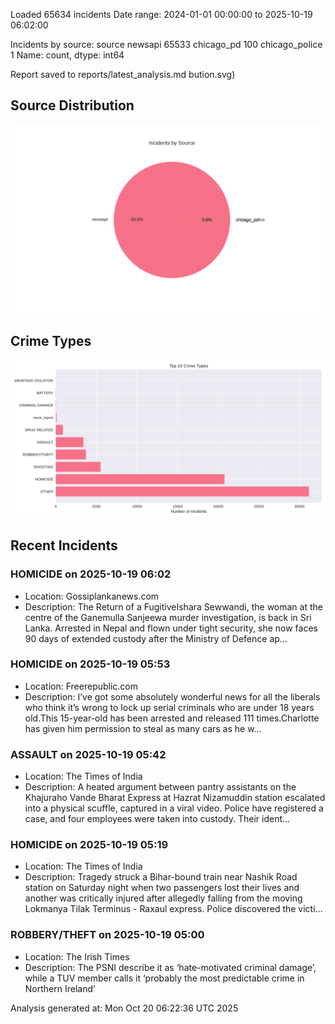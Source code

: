 
Loaded 65634 incidents
Date range: 2024-01-01 00:00:00 to 2025-10-19 06:02:00

Incidents by source:
source
newsapi           65533
chicago_pd          100
chicago_police        1
Name: count, dtype: int64

Report saved to reports/latest_analysis.md
bution.svg)

## Source Distribution
![Source Distribution](images/source_distribution.svg)

## Crime Types
![Crime Types](images/crime_types.svg)

## Recent Incidents

### HOMICIDE on 2025-10-19 06:02
- Location: Gossiplankanews.com
- Description: The Return of a FugitiveIshara Sewwandi, the woman at the centre of the Ganemulla Sanjeewa murder investigation, is back in Sri Lanka. Arrested in Nepal and flown under tight security, she now faces 90 days of extended custody after the Ministry of Defence ap…


### HOMICIDE on 2025-10-19 05:53
- Location: Freerepublic.com
- Description: I’ve got some absolutely wonderful news for all the liberals who think it’s wrong to lock up serial criminals who are under 18 years old.This 15-year-old has been arrested and released 111 times.Charlotte has given him permission to steal as many cars as he w…


### ASSAULT on 2025-10-19 05:42
- Location: The Times of India
- Description: A heated argument between pantry assistants on the Khajuraho Vande Bharat Express at Hazrat Nizamuddin station escalated into a physical scuffle, captured in a viral video. Police have registered a case, and four employees were taken into custody. Their ident…


### HOMICIDE on 2025-10-19 05:19
- Location: The Times of India
- Description: Tragedy struck a Bihar-bound train near Nashik Road station on Saturday night when two passengers lost their lives and another was critically injured after allegedly falling from the moving Lokmanya Tilak Terminus - Raxaul express. Police discovered the victi…


### ROBBERY/THEFT on 2025-10-19 05:00
- Location: The Irish Times
- Description: The PSNI describe it as ‘hate-motivated criminal damage’, while a TUV member calls it ‘probably the most predictable crime in Northern Ireland’

Analysis generated at: Mon Oct 20 06:22:36 UTC 2025
